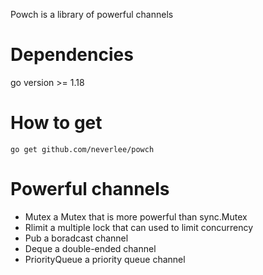 Powch is a library of powerful channels

# Dependencies

go version >= 1.18


# How to get
```
go get github.com/neverlee/powch
```

# Powerful channels
* Mutex a Mutex that is more powerful than sync.Mutex
* Rlimit a multiple lock that can used to limit concurrency
* Pub a boradcast channel
* Deque a double-ended channel
* PriorityQueue a priority queue channel
